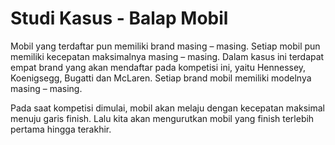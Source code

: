 # Studi Kasus - Balap Mobil

Mobil yang terdaftar pun memiliki brand masing – masing. Setiap mobil pun memiliki kecepatan maksimalnya masing – masing. Dalam kasus ini terdapat empat brand yang akan mendaftar pada kompetisi ini, yaitu Hennessey, Koenigsegg, Bugatti dan McLaren. Setiap brand mobil memiliki modelnya masing – masing.

Pada saat kompetisi dimulai, mobil akan melaju dengan kecepatan maksimal menuju garis finish. Lalu kita akan mengurutkan mobil yang finish terlebih pertama hingga terakhir.